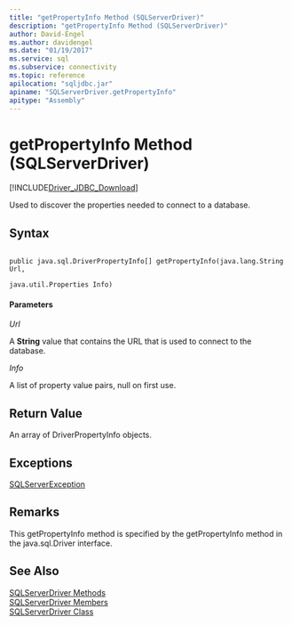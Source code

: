 ```yaml
---
title: "getPropertyInfo Method (SQLServerDriver)"
description: "getPropertyInfo Method (SQLServerDriver)"
author: David-Engel
ms.author: davidengel
ms.date: "01/19/2017"
ms.service: sql
ms.subservice: connectivity
ms.topic: reference
apilocation: "sqljdbc.jar"
apiname: "SQLServerDriver.getPropertyInfo"
apitype: "Assembly"
---
```

# getPropertyInfo Method (SQLServerDriver)
[!INCLUDE[Driver_JDBC_Download](../../../includes/driver_jdbc_download.md)]

  Used to discover the properties needed to connect to a database.  
  
## Syntax  
  
```  
  
public java.sql.DriverPropertyInfo[] getPropertyInfo(java.lang.String Url,  
                                                     java.util.Properties Info)  
```  
  
#### Parameters  
 *Url*  
  
 A **String** value that contains the URL that is used to connect to the database.  
  
 *Info*  
  
 A list of property value pairs, null on first use.  
  
## Return Value  
 An array of DriverPropertyInfo objects.  
  
## Exceptions  
 [SQLServerException](../../../connect/jdbc/reference/sqlserverexception-class.md)  
  
## Remarks  
 This getPropertyInfo method is specified by the getPropertyInfo method in the java.sql.Driver interface.  
  
## See Also  
 [SQLServerDriver Methods](../../../connect/jdbc/reference/sqlserverdriver-methods.md)   
 [SQLServerDriver Members](../../../connect/jdbc/reference/sqlserverdriver-members.md)   
 [SQLServerDriver Class](../../../connect/jdbc/reference/sqlserverdriver-class.md)  
  
  
